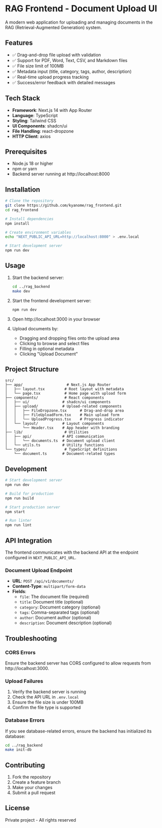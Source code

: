 # RAG Frontend - Document Upload UI

A modern web application for uploading and managing documents in the RAG (Retrieval-Augmented Generation) system.

## Features

- ✅ Drag-and-drop file upload with validation
- ✅ Support for PDF, Word, Text, CSV, and Markdown files
- ✅ File size limit of 100MB
- ✅ Metadata input (title, category, tags, author, description)
- ✅ Real-time upload progress tracking
- ✅ Success/error feedback with detailed messages

## Tech Stack

- **Framework**: Next.js 14 with App Router
- **Language**: TypeScript
- **Styling**: Tailwind CSS
- **UI Components**: shadcn/ui
- **File Handling**: react-dropzone
- **HTTP Client**: axios

## Prerequisites

- Node.js 18 or higher
- npm or yarn
- Backend server running at http://localhost:8000

## Installation

```bash
# Clone the repository
git clone https://github.com/kyanome/rag_frontend.git
cd rag_frontend

# Install dependencies
npm install

# Create environment variables
echo "NEXT_PUBLIC_API_URL=http://localhost:8000" > .env.local

# Start development server
npm run dev
```

## Usage

1. Start the backend server:
   ```bash
   cd ../rag_backend
   make dev
   ```

2. Start the frontend development server:
   ```bash
   npm run dev
   ```

3. Open http://localhost:3000 in your browser

4. Upload documents by:
   - Dragging and dropping files onto the upload area
   - Clicking to browse and select files
   - Filling in optional metadata
   - Clicking "Upload Document"

## Project Structure

```
src/
├── app/                    # Next.js App Router
│   ├── layout.tsx         # Root layout with metadata
│   └── page.tsx           # Home page with upload form
├── components/            # React components
│   ├── ui/               # shadcn/ui components
│   ├── upload/           # Upload-related components
│   │   ├── FileDropzone.tsx      # Drag-and-drop area
│   │   ├── FileUploadForm.tsx    # Main upload form
│   │   └── UploadProgress.tsx    # Progress indicator
│   └── layout/           # Layout components
│       └── Header.tsx    # App header with branding
├── lib/                   # Utilities
│   ├── api/              # API communication
│   │   └── documents.ts  # Document upload client
│   └── utils.ts          # Utility functions
└── types/                 # TypeScript definitions
    └── document.ts       # Document-related types
```

## Development

```bash
# Start development server
npm run dev

# Build for production
npm run build

# Start production server
npm start

# Run linter
npm run lint
```

## API Integration

The frontend communicates with the backend API at the endpoint configured in `NEXT_PUBLIC_API_URL`.

### Document Upload Endpoint

- **URL**: `POST /api/v1/documents/`
- **Content-Type**: `multipart/form-data`
- **Fields**:
  - `file`: The document file (required)
  - `title`: Document title (optional)
  - `category`: Document category (optional)
  - `tags`: Comma-separated tags (optional)
  - `author`: Document author (optional)
  - `description`: Document description (optional)

## Troubleshooting

### CORS Errors

Ensure the backend server has CORS configured to allow requests from http://localhost:3000.

### Upload Failures

1. Verify the backend server is running
2. Check the API URL in `.env.local`
3. Ensure the file size is under 100MB
4. Confirm the file type is supported

### Database Errors

If you see database-related errors, ensure the backend has initialized its database:
```bash
cd ../rag_backend
make init-db
```

## Contributing

1. Fork the repository
2. Create a feature branch
3. Make your changes
4. Submit a pull request

## License

Private project - All rights reserved